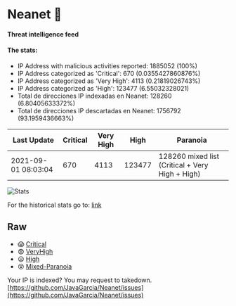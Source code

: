 # Neanet :hocho:
#### Threat intelligence feed
#### The stats:

- IP Address with malicious activities reported: 1885052 (100%)
- IP Address categorized as 'Critical':  670 (0.0355427860876%)
- IP Address categorized as 'Very High':  4113 (0.21819026743%)
- IP Address categorized as 'High':  123477 (6.55032328021)
- Total de direcciones IP indexadas en Neanet:  128260 (6.80405633372%)
- Total de direcciones IP descartadas en Neanet:  1756792 (93.1959436663%)

| Last Update | Critical | Very High | High | Paranoia |
| --- | --- | --- | --- | --- |
| 2021-09-01 08:03:04 | 670 | 4113 | 123477 | 128260 mixed list (Critical + Very High + High)|

![Stats](https://docs.google.com/spreadsheets/d/e/2PACX-1vSnaNMIXVabIpDJjufMlzH7poXnshF3mgd8Is1g9ytUEzVsP5my4Trn8f-xkoLLQ38xpL3HtmUexLo6/pubchart?oid=501124687&format=image)

For the historical stats go to: [link](/stats.csv)
## Raw
- :scream: [Critical](https://raw.githubusercontent.com/JavaGarcia/Neanet/master/blacklists/neanet_critical.txt)
- :fearful: [VeryHigh](https://raw.githubusercontent.com/JavaGarcia/Neanet/master/blacklists/neanet_veryHigh.txtt)
- :frowning: [High](https://raw.githubusercontent.com/JavaGarcia/Neanet/master/blacklists/neanet_high.txt)
- :dizzy_face: [Mixed-Paranoia](https://raw.githubusercontent.com/JavaGarcia/Neanet/master/blacklists/neanet_all.txt)


Your IP is indexed? You may request to takedown. [https://github.com/JavaGarcia/Neanet/issues](https://github.com/JavaGarcia/Neanet/issues)











































































































































































































































































































































































































































































































































































































































































































































































































































































































































































































































































































































































































































































































































































































































































































































































































































































































































































































































































































































































































































































































































































































































































































































































































































































































































































































































































































































































































































































































































































































































































































































































































































































































































































































































































































































































































































































































































































































































































































































































































































































































































































































































































































































































































































































































































































































































































































































































































































































































































































































































































































































































































































































































































































































































































































































































































































































































































































































































































































































































































































































































































































































































































































































































































































































































































































































































































































































































































































































































































































































































































































































































































































































































































































































































































































































































































































































































































































































































































































































































































































































































































































































































































































































































































































































































































































































































